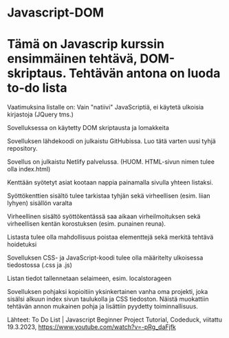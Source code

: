 # Javascript-DOM
# Tämä on Javascrip kurssin ensimmäinen tehtävä, DOM-skriptaus. Tehtävän antona on luoda to-do lista

Vaatimuksina listalle on:
Vain "natiivi" JavaScriptiä, ei käytetä ulkoisia kirjastoja  (JQuery tms.)

Sovelluksessa on käytetty DOM skriptausta ja lomakkeita 

Sovelluksen lähdekoodi on julkaistu GitHubissa. Luo tätä varten uusi tyhjä repository. 

Sovellus on julkaistu Netlify palvelussa.  (HUOM. HTML-sivun nimen tulee olla index.html)

Kenttään syötetyt asiat kootaan nappia painamalla sivulla yhteen listaksi.  

Syöttökenttien sisältö tulee tarkistaa tyhjän sekä virheellisen (esim. liian lyhyen) sisällön varalta

Virheellinen sisältö syöttökentässä saa aikaan virheilmoituksen sekä virheellisen kentän korostuksen (esim. punainen reuna).

Listasta tulee olla mahdollisuus poistaa elementtejä sekä merkitä tehtävä hoidetuksi

Sovelluksen CSS- ja JavaScript-koodi tulee olla määritelty ulkoisessa tiedostossa (.css ja .js)

Listan tiedot tallennetaan selaimeen, esim. localstorageen

Sovelluksen pohjaksi kopioitiin yksinkertainen vanha oma projekti, joka sisälsi alkuun index sivun taulukolla ja CSS tiedoston. Näistä muokattiin tehtävän annon mukainen pohja ja lisättiin pyydetty toiminnallisuus.

Lähteet:
To Do List | Javascript Beginner Project Tutorial, Codeduck, viitattu 19.3.2023, https://www.youtube.com/watch?v=-pRg_daFjfk 
